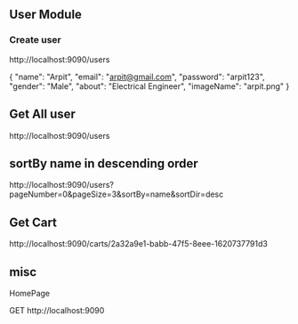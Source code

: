 
## User Module

### Create user


http://localhost:9090/users

{
        "name": "Arpit",
        "email": "arpit@gmail.com",
        "password": "arpit123",
        "gender": "Male",
        "about": "Electrical Engineer",
        "imageName": "arpit.png"
}


## Get All user
http://localhost:9090/users

## sortBy name in descending order

http://localhost:9090/users?pageNumber=0&pageSize=3&sortBy=name&sortDir=desc














## Get Cart

http://localhost:9090/carts/2a32a9e1-babb-47f5-8eee-1620737791d3



## misc

HomePage

GET
http://localhost:9090


